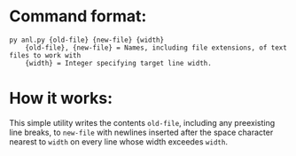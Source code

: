 # Command format:
```
py anl.py {old-file} {new-file} {width}
    {old-file}, {new-file} = Names, including file extensions, of text files to work with
    {width} = Integer specifying target line width.
```
    
# How it works:
This simple utility writes the contents ```old-file```, including any preexisting line breaks, to ```new-file``` with newlines inserted after the space character nearest to     ```width``` on every line whose width exceedes ```width```.
